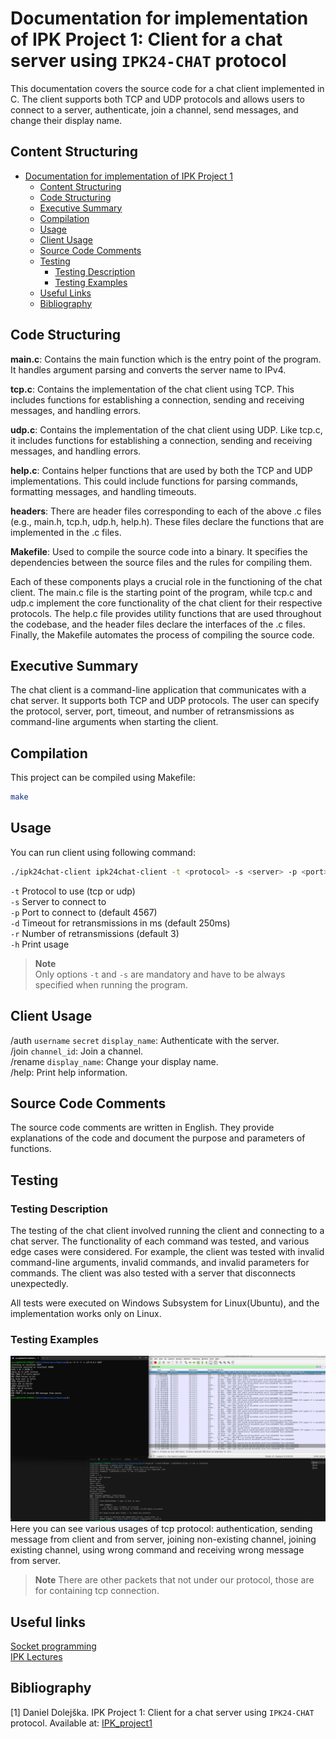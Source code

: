 # Documentation for implementation of IPK Project 1: Client for a chat server using `IPK24-CHAT` protocol

This documentation covers the source code for a chat client implemented in C. The client supports both TCP and UDP protocols and allows users to connect to a server, authenticate, join a channel, send messages, and change their display name.

## Content Structuring

- [Documentation for implementation of IPK Project 1](#documentation-for-implementation-of-ipk-project-1-client-for-a-chat-server-using-ipk24-chat-protocol)
  - [Content Structuring](#content-structuring)
  - [Code Structuring](#code-structuring)
  - [Executive Summary](#executive-summary)
  - [Compilation](#compilation)
  - [Usage](#usage)
  - [Client Usage](#client-usage)
  - [Source Code Comments](#source-code-comments)
  - [Testing](#testing)
    - [Testing Description](#testing-description)
    - [Testing Examples](#testing-examples)
  - [Useful Links](#useful-links)
  - [Bibliography](#bibliography)
  
## Code Structuring

**main.c**: Contains the main function which is the entry point of the program. It handles argument parsing and converts the server name to IPv4.

**tcp.c**: Contains the implementation of the chat client using TCP. This includes functions for establishing a connection, sending and receiving messages, and handling errors.

**udp.c**: Contains the implementation of the chat client using UDP. Like tcp.c, it includes functions for establishing a connection, sending and receiving messages, and handling errors.

**help.c**: Contains helper functions that are used by both the TCP and UDP implementations. This could include functions for parsing commands, formatting messages, and handling timeouts.

**headers**: There are header files corresponding to each of the above .c files (e.g., main.h, tcp.h, udp.h, help.h). These files declare the functions that are implemented in the .c files.

**Makefile**: Used to compile the source code into a binary. It specifies the dependencies between the source files and the rules for compiling them.

Each of these components plays a crucial role in the functioning of the chat client. The main.c file is the starting point of the program, while tcp.c and udp.c implement the core functionality of the chat client for their respective protocols. The help.c file provides utility functions that are used throughout the codebase, and the header files declare the interfaces of the .c files. Finally, the Makefile automates the process of compiling the source code.

## Executive Summary

The chat client is a command-line application that communicates with a chat server. It supports both TCP and UDP protocols. The user can specify the protocol, server, port, timeout, and number of retransmissions as command-line arguments when starting the client.

## Compilation

This project can be compiled using Makefile:

```bash
make
```

## Usage

You can run client using following command:

```bash
./ipk24chat-client ipk24chat-client -t <protocol> -s <server> -p <port> -d <timeout> -r <retransmissions> -h
```

`-t` Protocol to use (tcp or udp)  
`-s` Server to connect to  
`-p` Port to connect to (default 4567)  
`-d` Timeout for retransmissions in ms (default 250ms)  
`-r` Number of retransmissions (default 3)  
`-h` Print usage  

> **Note**  
Only options `-t` and `-s` are mandatory and have to be always specified when running the program.

## Client Usage

/auth `username` `secret` `display_name`: Authenticate with the server.  
/join `channel_id`: Join a channel.  
/rename `display_name`: Change your display name.  
/help: Print help information.  

## Source Code Comments

The source code comments are written in English. They provide explanations of the code and document the purpose and parameters of functions.

## Testing

### Testing Description

The testing of the chat client involved running the client and connecting to a chat server. The functionality of each command was tested, and various edge cases were considered. For example, the client was tested with invalid command-line arguments, invalid commands, and invalid parameters for commands. The client was also tested with a server that disconnects unexpectedly.

All tests were executed on Windows Subsystem for Linux(Ubuntu), and the implementation works only on Linux.

### Testing Examples

![TCP conversation between client and netcat server](./tests/tcp_conv.png)  
Here you can see various usages of tcp protocol: authentication, sending message from client and from server, joining non-existing channel, joining existing channel, using wrong command and receiving wrong message from server.  
> **Note**
There are other packets that not under our protocol, those are for containing tcp connection.

## Useful links

[Socket programming](https://www.binarytides.com/socket-programming-c-linux-tutorial/)  
[IPK Lectures](https://www.youtube.com/playlist?list=PL_eb8wrKJwYv0INj2tRYT15csQXcKxTg1)  

## Bibliography

[1] Daniel Dolejška. IPK Project 1: Client for a chat server using `IPK24-CHAT` protocol. Available at: [IPK_project1]

[IPK_project1]: https://git.fit.vutbr.cz/NESFIT/IPK-Projects-2024/src/branch/master/Project%201

